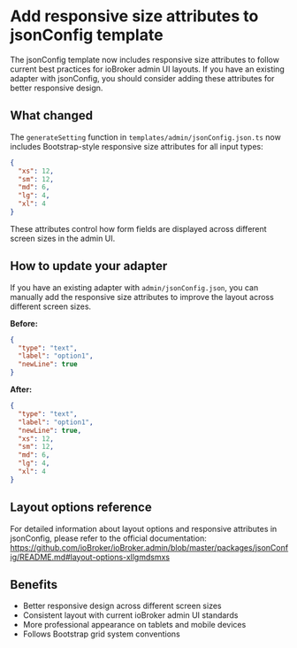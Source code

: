 # Add responsive size attributes to jsonConfig template

The jsonConfig template now includes responsive size attributes to follow current best practices for ioBroker admin UI layouts. If you have an existing adapter with jsonConfig, you should consider adding these attributes for better responsive design.

## What changed

The `generateSetting` function in `templates/admin/jsonConfig.json.ts` now includes Bootstrap-style responsive size attributes for all input types:

```json
{
  "xs": 12,
  "sm": 12,
  "md": 6,
  "lg": 4,
  "xl": 4
}
```

These attributes control how form fields are displayed across different screen sizes in the admin UI.

## How to update your adapter

If you have an existing adapter with `admin/jsonConfig.json`, you can manually add the responsive size attributes to improve the layout across different screen sizes.

**Before:**
```json
{
  "type": "text",
  "label": "option1",
  "newLine": true
}
```

**After:**
```json
{
  "type": "text",
  "label": "option1",
  "newLine": true,
  "xs": 12,
  "sm": 12,
  "md": 6,
  "lg": 4,
  "xl": 4
}
```

## Layout options reference

For detailed information about layout options and responsive attributes in jsonConfig, please refer to the official documentation:
https://github.com/ioBroker/ioBroker.admin/blob/master/packages/jsonConfig/README.md#layout-options-xllgmdsmxs

## Benefits

- Better responsive design across different screen sizes
- Consistent layout with current ioBroker admin UI standards
- More professional appearance on tablets and mobile devices
- Follows Bootstrap grid system conventions